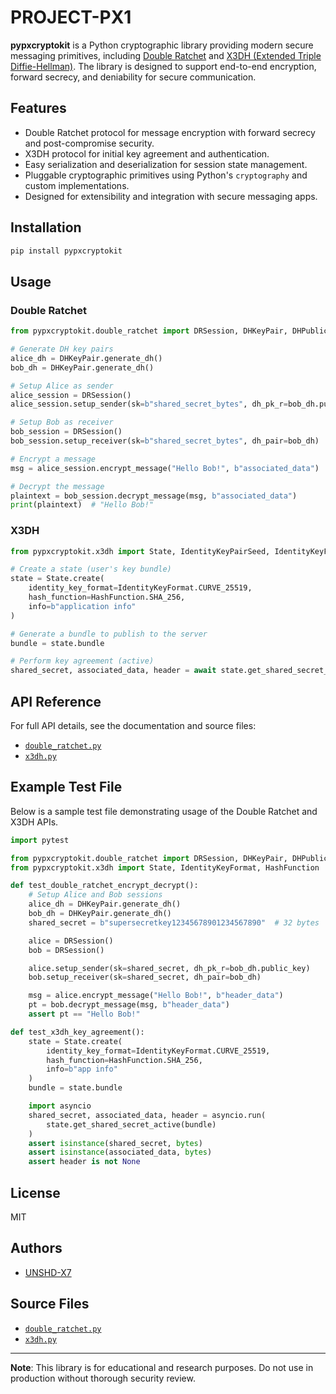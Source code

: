 # PROJECT-PX1

**pypxcryptokit** is a Python cryptographic library providing modern secure messaging primitives, including [Double Ratchet](https://signal.org/docs/specifications/doubleratchet/) and [X3DH (Extended Triple Diffie-Hellman)](https://signal.org/docs/specifications/x3dh/). The library is designed to support end-to-end encryption, forward secrecy, and deniability for secure communication.

## Features

- Double Ratchet protocol for message encryption with forward secrecy and post-compromise security.
- X3DH protocol for initial key agreement and authentication.
- Easy serialization and deserialization for session state management.
- Pluggable cryptographic primitives using Python's `cryptography` and custom implementations.
- Designed for extensibility and integration with secure messaging apps.

## Installation

```bash
pip install pypxcryptokit
```

## Usage

### Double Ratchet

```python
from pypxcryptokit.double_ratchet import DRSession, DHKeyPair, DHPublicKey

# Generate DH key pairs
alice_dh = DHKeyPair.generate_dh()
bob_dh = DHKeyPair.generate_dh()

# Setup Alice as sender
alice_session = DRSession()
alice_session.setup_sender(sk=b"shared_secret_bytes", dh_pk_r=bob_dh.public_key)

# Setup Bob as receiver
bob_session = DRSession()
bob_session.setup_receiver(sk=b"shared_secret_bytes", dh_pair=bob_dh)

# Encrypt a message
msg = alice_session.encrypt_message("Hello Bob!", b"associated_data")

# Decrypt the message
plaintext = bob_session.decrypt_message(msg, b"associated_data")
print(plaintext)  # "Hello Bob!"
```

### X3DH

```python
from pypxcryptokit.x3dh import State, IdentityKeyPairSeed, IdentityKeyFormat, HashFunction

# Create a state (user's key bundle)
state = State.create(
    identity_key_format=IdentityKeyFormat.CURVE_25519,
    hash_function=HashFunction.SHA_256,
    info=b"application info"
)

# Generate a bundle to publish to the server
bundle = state.bundle

# Perform key agreement (active)
shared_secret, associated_data, header = await state.get_shared_secret_active(bundle)
```

## API Reference

For full API details, see the documentation and source files:

- [`double_ratchet.py`](https://github.com/UNSHD-X7/PROJECT-PX1/blob/main/double_ratchet.py)
- [`x3dh.py`](https://github.com/UNSHD-X7/PROJECT-PX1/blob/main/x3dh.py)

## Example Test File

Below is a sample test file demonstrating usage of the Double Ratchet and X3DH APIs.

```python name=tests/test_pypxcryptokit.py
import pytest

from pypxcryptokit.double_ratchet import DRSession, DHKeyPair, DHPublicKey
from pypxcryptokit.x3dh import State, IdentityKeyFormat, HashFunction

def test_double_ratchet_encrypt_decrypt():
    # Setup Alice and Bob sessions
    alice_dh = DHKeyPair.generate_dh()
    bob_dh = DHKeyPair.generate_dh()
    shared_secret = b"supersecretkey12345678901234567890"  # 32 bytes

    alice = DRSession()
    bob = DRSession()

    alice.setup_sender(sk=shared_secret, dh_pk_r=bob_dh.public_key)
    bob.setup_receiver(sk=shared_secret, dh_pair=bob_dh)

    msg = alice.encrypt_message("Hello Bob!", b"header_data")
    pt = bob.decrypt_message(msg, b"header_data")
    assert pt == "Hello Bob!"

def test_x3dh_key_agreement():
    state = State.create(
        identity_key_format=IdentityKeyFormat.CURVE_25519,
        hash_function=HashFunction.SHA_256,
        info=b"app info"
    )
    bundle = state.bundle

    import asyncio
    shared_secret, associated_data, header = asyncio.run(
        state.get_shared_secret_active(bundle)
    )
    assert isinstance(shared_secret, bytes)
    assert isinstance(associated_data, bytes)
    assert header is not None
```

## License

MIT

## Authors

- [UNSHD-X7](https://github.com/UNSHD-X7)

## Source Files

- [`double_ratchet.py`](https://github.com/UNSHD-X7/PROJECT-PX1/blob/main/double_ratchet.py)
- [`x3dh.py`](https://github.com/UNSHD-X7/PROJECT-PX1/blob/main/x3dh.py)

---

**Note**: This library is for educational and research purposes. Do not use in production without thorough security review.
